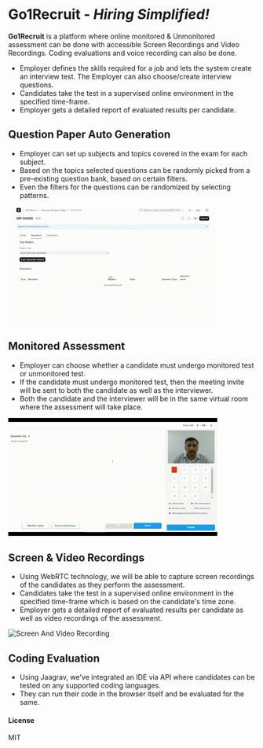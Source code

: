 # Go1Recruit -  *Hiring Simplified!*

**Go1Recruit** is a platform where online monitored & Unmonitored assessment can be done with accessible Screen Recordings and Video Recordings. Coding evaluations and voice recording can also be done.​
-   Employer defines the skills required for a job and lets the system create an interview test. The Employer can also choose/create interview questions.​
-   Candidates take the test in a supervised online environment in the specified time-frame.​
-   Employer gets a detailed report of evaluated results per candidate.​

## Question Paper Auto Generation

-   Employer can set up subjects and topics covered in the exam for each subject.
-   Based on the topics selected questions can be randomly picked from a pre-existing question bank, based on certain filters.​
-   Even the filters for the questions can be randomized by selecting patterns.

![Auto Generate Questions](github/Auto-Generate-Questions.gif)

## Monitored Assessment

-   Employer can choose whether a candidate must undergo monitored test or unmonitored test.​
-   If the candidate must undergo monitored test, then the meeting invite will be sent to both the candidate as well as the interviewer.​
-   Both the candidate and the interviewer will be in the same virtual room where the assessment will take place.

![Interview Test](github/Interview-Test.gif)

## Screen & Video Recordings​

-   Using WebRTC technology, we will be able to capture screen recordings of the candidates as they perform the assessment.​
-   Candidates take the test in a supervised online environment in the specified time-frame which is based on the candidate's time zone.​
-   Employer gets a detailed report of evaluated results per candidate as well as video recordings of the assessment.

![Screen And Video Recording](github/Video-and-Screen-Recording.gif)

## Coding Evaluation 

-   Using Jaagrav, we've integrated an IDE via API where candidates can be tested on any supported coding languages. ​
-   They can run their code in the browser itself and be evaluated for the same.

#### License

MIT